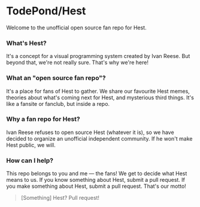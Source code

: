 # TodePond/Hest
Welcome to the unofficial open source fan repo for Hest.

### What's Hest?
It's a concept for a visual programming system created by Ivan Reese. But beyond that, we're not really sure. That's why we're here!

### What an "open source fan repo"?
It's a place for fans of Hest to gather. We share our favourite Hest memes, theories about what's coming next for Hest, and mysterious third things. It's like a fansite or fanclub, but inside a repo.

### Why a fan repo for Hest?
Ivan Reese refuses to open source Hest (whatever it is), so we have decided to organize an unofficial independent community. If he won't make Hest public, we will.

### How can I help?
This repo belongs to you and me — the fans! We get to decide what Hest means to us. If you know something about Hest, submit a pull request. If you make something about Hest, submit a pull request. That's our motto!

> [Something] Hest? Pull request!
